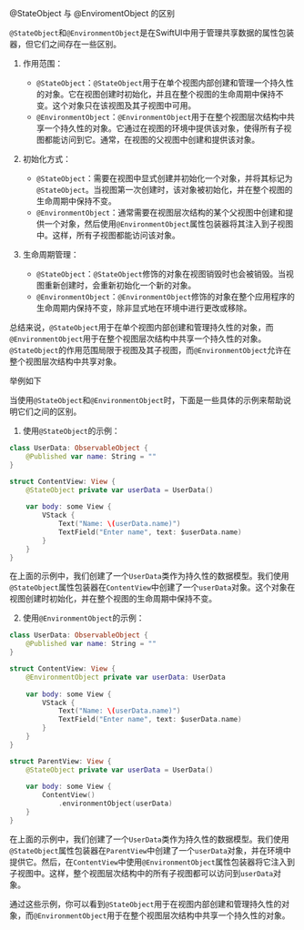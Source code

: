@StateObject 与 @EnviromentObject 的区别

`@StateObject`和`@EnvironmentObject`是在SwiftUI中用于管理共享数据的属性包装器，但它们之间存在一些区别。

1. 作用范围：
   - `@StateObject`：`@StateObject`用于在单个视图内部创建和管理一个持久性的对象。它在视图创建时初始化，并且在整个视图的生命周期中保持不变。这个对象只在该视图及其子视图中可用。
   - `@EnvironmentObject`：`@EnvironmentObject`用于在整个视图层次结构中共享一个持久性的对象。它通过在视图的环境中提供该对象，使得所有子视图都能访问到它。通常，在视图的父视图中创建和提供该对象。

2. 初始化方式：
   - `@StateObject`：需要在视图中显式创建并初始化一个对象，并将其标记为`@StateObject`。当视图第一次创建时，该对象被初始化，并在整个视图的生命周期中保持不变。
   - `@EnvironmentObject`：通常需要在视图层次结构的某个父视图中创建和提供一个对象，然后使用`@EnvironmentObject`属性包装器将其注入到子视图中。这样，所有子视图都能访问该对象。

3. 生命周期管理：
   - `@StateObject`：`@StateObject`修饰的对象在视图销毁时也会被销毁。当视图重新创建时，会重新初始化一个新的对象。
   - `@EnvironmentObject`：`@EnvironmentObject`修饰的对象在整个应用程序的生命周期内保持不变，除非显式地在环境中进行更改或移除。

总结来说，`@StateObject`用于在单个视图内部创建和管理持久性的对象，而`@EnvironmentObject`用于在整个视图层次结构中共享一个持久性的对象。`@StateObject`的作用范围局限于视图及其子视图，而`@EnvironmentObject`允许在整个视图层次结构中共享对象。

举例如下

当使用`@StateObject`和`@EnvironmentObject`时，下面是一些具体的示例来帮助说明它们之间的区别。

1. 使用`@StateObject`的示例：

```swift
class UserData: ObservableObject {
    @Published var name: String = ""
}

struct ContentView: View {
    @StateObject private var userData = UserData()
    
    var body: some View {
        VStack {
            Text("Name: \(userData.name)")
            TextField("Enter name", text: $userData.name)
        }
    }
}
```

在上面的示例中，我们创建了一个`UserData`类作为持久性的数据模型。我们使用`@StateObject`属性包装器在`ContentView`中创建了一个`userData`对象。这个对象在视图创建时初始化，并在整个视图的生命周期中保持不变。

2. 使用`@EnvironmentObject`的示例：

```swift
class UserData: ObservableObject {
    @Published var name: String = ""
}

struct ContentView: View {
    @EnvironmentObject private var userData: UserData
    
    var body: some View {
        VStack {
            Text("Name: \(userData.name)")
            TextField("Enter name", text: $userData.name)
        }
    }
}

struct ParentView: View {
    @StateObject private var userData = UserData()
    
    var body: some View {
        ContentView()
            .environmentObject(userData)
    }
}
```

在上面的示例中，我们创建了一个`UserData`类作为持久性的数据模型。我们使用`@StateObject`属性包装器在`ParentView`中创建了一个`userData`对象，并在环境中提供它。然后，在`ContentView`中使用`@EnvironmentObject`属性包装器将它注入到子视图中。这样，整个视图层次结构中的所有子视图都可以访问到`userData`对象。

通过这些示例，你可以看到`@StateObject`用于在视图内部创建和管理持久性的对象，而`@EnvironmentObject`用于在整个视图层次结构中共享一个持久性的对象。